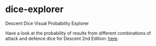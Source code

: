 # dice-explorer
Descent Dice Visual Probability Explorer 

Have a look at the probability of results from different combinations of attack and defence dice for Descent 2nd Edition: [here](http://kevinfjbecker.github.io/dice-explorer/).
